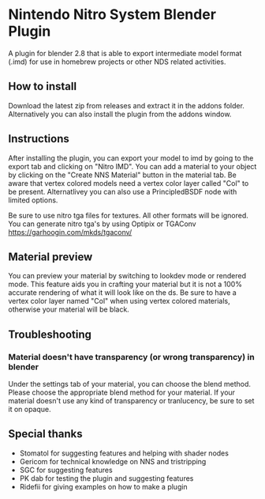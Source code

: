 # Nintendo Nitro System Blender Plugin

A plugin for blender 2.8 that is able to export intermediate model format (.imd) for use in homebrew projects or other NDS related activities.

## How to install

Download the latest zip from releases and extract it in the addons folder. Alternatively you can also install the plugin from the addons window.

## Instructions

After installing the plugin, you can export your model to imd by going to the export tab and clicking on "Nitro IMD". You can add a material to your object by clicking on the "Create NNS Material" button in the material tab. Be aware that vertex colored models need a vertex color layer called "Col" to be present. Alternatlivey you can also use a PrincipledBSDF node with limited options.

Be sure to use nitro tga files for textures. All other formats will be ignored. You can generate nitro tga's by using Optipix or TGAConv https://garhoogin.com/mkds/tgaconv/

## Material preview

You can preview your material by switching to lookdev mode or rendered mode. This feature aids you in crafting your material but it is not a 100% accurate rendering of what it will look like on the ds. Be sure to have a vertex color layer named "Col" when using vertex colored materials, otherwise your material will be black.

## Troubleshooting

### Material doesn't have transparency (or wrong transparency) in blender

Under the settings tab of your material, you can choose the blend method. Please choose the appropriate blend method for your material. If your material doesn't use any kind of transparency or tranlucency, be sure to set it on opaque.

## Special thanks
* Stomatol for suggesting features and helping with shader nodes
* Gericom for technical knowledge on NNS and tristripping
* SGC for suggesting features
* PK dab for testing the plugin and suggesting features
* Ridefii for giving examples on how to make a plugin
